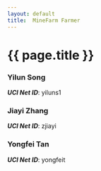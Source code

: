 ```yaml
---
layout: default
title:  MineFarm Farmer
---
```


# {{ page.title }}


### Yilun Song
***UCI Net ID***: yiluns1  

### Jiayi Zhang
***UCI Net ID***: zjiayi  

### Yongfei Tan
***UCI Net ID***: yongfeit  
